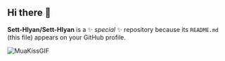 ## Hi there 👋

**Sett-Hlyan/Sett-Hlyan** is a ✨ _special_ ✨ repository because its `README.md` (this file) appears on your GitHub profile.

![MuaKissGIF](https://github.com/user-attachments/assets/9784bc0a-0961-4827-83c1-abc658f96993)
